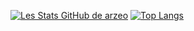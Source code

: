 [![Les Stats GitHub de arzeo](https://github-readme-stats.vercel.app/api?username=arzeo68&theme=radical&count_private=true&include_all_commits=true)](https://github.com/anuraghazra/github-readme-stats)
[![Top Langs](https://github-readme-stats.vercel.app/api/top-langs/?username=arzeo68&layout=compact&theme=radical)](https://github.com/anuraghazra/github-readme-stats)
